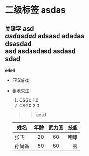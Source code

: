 # 二级标签  asdas
  `关键字`
asd<br>
***asdasdad***  adsasd
adadas<br>
dsasdad <br>asd
  asdasdasd
      asdasd  
  sdad
--------
  ~~sdad~~
* FPS游戏
 * 绝地求生
   1. CSGO 1.0
   2. CSGO 2.0
   >>adad  

   |姓名|年龄|武力值|技能|
   |--|--:|:--:|--:|
   |张飞|20|60|咆哮|
   |孙尚香|60|60|氨|氮|
